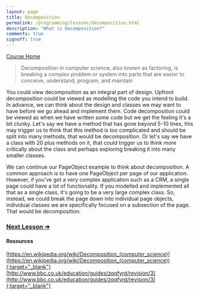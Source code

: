 ```yaml
---
layout: page
title: Decomposition
permalink: /programming/lessons/decomposition.html
description: "What is Decomposition?"
comments: true
signoff: true
---
```

[Course Home](../course)

>Decomposition in computer science, also known as factoring, is breaking a complex problem or system into parts that are easier to conceive, understand, program, and maintain

You could view decomposition as an integral part of design. Upfront decomposition could be viewed as modelling the code you intend to build. In advance, we can think about the design and classes we may want to have before we go ahead and implement them. Code decomposition could be viewed as when we have written some code but we get the feeling it's a bit clunky. Let's say we have a method that has gone beyond 5-10 lines, this may trigger us to think that this method is too complicated and should be split into many methods, that would be decomposition. Or let's say we have a class with 20 plus methods on it, that could trigger us to think more critically about the class and perhaps exploring breaking it into many smaller classes.

We can continue our PageObject example to think about decomposition. A common approach is to have one PageObject per page of our application. However, if you've got a very complex application such as a CRM, a single page could have a lot of functionality. If you modelled and implemented all that as a single class, it's going to be a very large complex class. So, instead, we could break the page down into individual page objects, individual classes we are specifically focused on a subsection of the page. That would be decomposition.

### [Next Lesson &#10132;](../lessons/codecomments)

#### Resources
[https://en.wikipedia.org/wiki/Decomposition_(computer_science)](https://en.wikipedia.org/wiki/Decomposition_(computer_science)){:target="_blank"}  
[http://www.bbc.co.uk/education/guides/zqqfyrd/revision/3](http://www.bbc.co.uk/education/guides/zqqfyrd/revision/3){:target="_blank"}